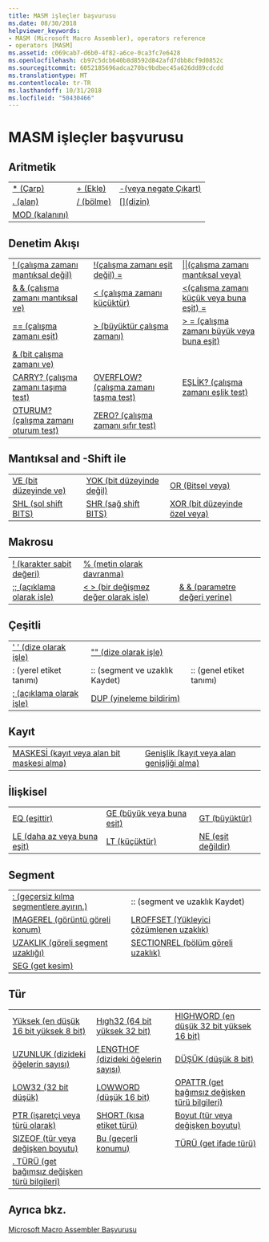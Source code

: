 ```yaml
---
title: MASM işleçler başvurusu
ms.date: 08/30/2018
helpviewer_keywords:
- MASM (Microsoft Macro Assembler), operators reference
- operators [MASM]
ms.assetid: c069cab7-d6b0-4f82-a6ce-0ca3fc7e6428
ms.openlocfilehash: cb97c5dcb640b8d8592d842afd7dbb8cf9d0852c
ms.sourcegitcommit: 6052185696adca270bc9bdbec45a626dd89cdcdd
ms.translationtype: MT
ms.contentlocale: tr-TR
ms.lasthandoff: 10/31/2018
ms.locfileid: "50430466"
---
```

# <a name="masm-operators-reference"></a>MASM işleçler başvurusu

## <a name="arithmetic"></a>Aritmetik

||||
|-|-|-|
|[* (Çarp)](operator-multiply.md)|[+ (Ekle)](operator-add.md)|[-(veya negate Çıkart)](operator-subtract-2.md)|
|[. (alan)](operator-dot.md)|[/ (bölme)](operator-subtract-1.md)|[&#91;&#93;(dizin)](operator-brackets.md)|
|[MOD (kalanını)](operator-mod.md)|||

## <a name="control-flow"></a>Denetim Akışı

||||
|-|-|-|
|[\! (çalışma zamanı mantıksal değil)](operator-logical-not-masm-run-time.md)|[\!(çalışma zamanı eşit değil) =](operator-not-equal-masm.md)|[&#124;&#124;(çalışma zamanı mantıksal veya)](operator-logical-or.md)|
|[& & (çalışma zamanı mantıksal ve)](operator-logical-and-masm-run-time.md)|[< (çalışma zamanı küçüktür)](operator-less-than-masm-run-time.md)|[\<(çalışma zamanı küçük veya buna eşit) =](operator-less-or-equal-masm-run-time.md)|
|[== (çalışma zamanı eşit)](operator-equal-masm-run-time.md)|[> (büyüktür çalışma zamanı)](operator-greater-than-masm-run-time.md)|[> = (çalışma zamanı büyük veya buna eşit)](operator-greater-or-equal-masm-run-time.md)|
|[& (bit çalışma zamanı ve)](operator-bitwise-and.md)|||
|[CARRY? (çalışma zamanı taşıma test)](operator-carry-q.md)|[OVERFLOW? (çalışma zamanı taşma test)](operator-overflow-q.md)|[EŞLİK? (çalışma zamanı eşlik test)](operator-parity-q.md)|
|[OTURUM? (çalışma zamanı oturum test)](operator-sign-q.md)|[ZERO? (çalışma zamanı sıfır test)](operator-zero-q.md)||

## <a name="logical-and-shift"></a>Mantıksal and -Shift ile

||||
|-|-|-|
|[VE (bit düzeyinde ve)](operator-and.md)|[YOK (bit düzeyinde değil)](operator-not.md)|[OR (Bitsel veya)](operator-or.md)|
|[SHL (sol shift BITS)](operator-shl.md)|[SHR (sağ shift BITS)](operator-shr.md)|[XOR (bit düzeyinde özel veya)](operator-xor.md)|

## <a name="macro"></a>Makrosu

||||
|-|-|-|
|[\! (karakter sabit değeri)](operator-logical-not-masm.md)|[% (metin olarak davranma)](operator-percent.md)||
|[;; (açıklama olarak işle)](operator-semicolons.md)|[&lt; &gt; (bir değişmez değer olarak işle)](operator-literal.md)|[& & (parametre değeri yerine)](operator-logical-and-masm.md)|

## <a name="miscellaneous"></a>Çeşitli

||||
|-|-|-|
|[' ' (dize olarak işle)](operator-single-quote.md)|["" (dize olarak işle)](operator-double-quote.md)||
|: (yerel etiket tanımı)|:: (segment ve uzaklık Kaydet)|:: (genel etiket tanımı)|
|[; (açıklama olarak işle)](operator-semicolon.md)|[DUP (yineleme bildirim)](operator-dup.md)||

## <a name="record"></a>Kayıt

|||
|-|-|
|[MASKESİ (kayıt veya alan bit maskesi alma)](operator-mask.md)|[Genişlik (kayıt veya alan genişliği alma)](operator-width.md)|

## <a name="relational"></a>İlişkisel

||||
|-|-|-|
|[EQ (eşittir)](operator-eq.md)|[GE (büyük veya buna eşit)](operator-ge.md)|[GT (büyüktür)](operator-gt.md)|
|[LE (daha az veya buna eşit)](operator-le.md)|[LT (küçüktür)](operator-lt.md)|[NE (eşit değildir)](operator-ne.md)|

## <a name="segment"></a>Segment

|||
|-|-|
|[: (geçersiz kılma segmentlere ayırın.)](operator-colon.md)|:: (segment ve uzaklık Kaydet)|
|[IMAGEREL (görüntü göreli konum)](operator-imagerel.md)|[LROFFSET (Yükleyici çözümlenen uzaklık)](operator-lroffset.md)|
|[UZAKLIK (göreli segment uzaklığı)](operator-offset.md)|[SECTIONREL (bölüm göreli uzaklık)](operator-sectionrel.md)|
|[SEG (get kesim)](operator-seg.md)||

## <a name="type"></a>Tür

||||
|-|-|-|
|[Yüksek (en düşük 16 bit yüksek 8 bit)](operator-high.md)|[Hıgh32 (64 bit yüksek 32 bit)](operator-high32.md)|[HIGHWORD (en düşük 32 bit yüksek 16 bit)](operator-highword.md)|
|[UZUNLUK (dizideki öğelerin sayısı)](operator-length.md)|[LENGTHOF (dizideki öğelerin sayısı)](operator-lengthof.md)|[DÜŞÜK (düşük 8 bit)](operator-low.md)|
|[LOW32 (32 bit düşük)](operator-low32.md)|[LOWWORD (düşük 16 bit)](operator-lowword.md)|[OPATTR (get bağımsız değişken türü bilgileri)](operator-opattr.md)|
|[PTR (işaretçi veya türü olarak)](operator-ptr.md)|[SHORT (kısa etiket türü)](operator-short.md)|[Boyut (tür veya değişken boyutu)](operator-size.md)|
|[SIZEOF (tür veya değişken boyutu)](operator-sizeof.md)|[Bu (geçerli konumu)](operator-this.md)|[TÜRÜ (get ifade türü)](operator-type.md)|
|[. TÜRÜ (get bağımsız değişken türü bilgileri)](operator-dot-type.md)|||

## <a name="see-also"></a>Ayrıca bkz.

[Microsoft Macro Assembler Başvurusu](microsoft-macro-assembler-reference.md)<br/>
